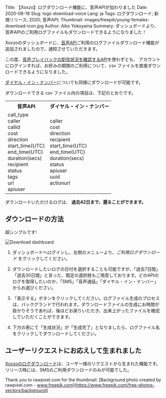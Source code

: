 Title: 【Xoxzo】ログダウンロード機能に、音声APIが加わりました
Date: 2020-08-18
Slug: logs-download-voice
Lang: ja
Tags: ログダウンロード; 新規リリース; 2020; 音声API;
Thumbnail: images/freepik/young-females-download-icon.jpg
Author: Aiko Yokoyama
Summary: ダッシュボードより、音声APIのご利用ログファイルもダウンロードできるようになりました！


Xoxzoのダッシュボードに、[音声API](https://www.xoxzo.com/ja/about/voice-api/)ご利用のログファイルダウンロード機能が追加されましたので、通知させていただきます。

この度、[音声プレイバックの配信状況を確認するAPI](https://docs.xoxzo.com/ja/voice.html#checking-call-status)を使わずとも、
アカウントにログインすれば、お好みの期間のご利用について、csv ファイルを直接ダウンロードできるようになりました。

[ダイヤル・イン・ナンバー](https://docs.xoxzo.com/ja/din.html)についても同様にダウンロードが可能です。

ダウンロードできる csv ファイル内の項目は、下記のとおりです。

<table>
  <tr>
    <th>音声API</th>
    <th>ダイヤル・イン・ナンバー</th>
  </tr>
  <tr>
    <td>call_type<br>
        caller<br>
        callid<br>
        cost<br>
        direction<br>
        start_time(UTC)<br>
        end_time(UTC)<br>
        duration(secs)<br>
        recipient<br>
        status<br>
        tags<br>
        url<br>
        apiuser</td>
    <td>caller<br>
        cost<br>
        direction<br>
        recipient<br>
        start_time(UTC)<br>
        end_time(UTC)<br>
        duration(secs)<br>
        status<br>
        apiuser<br>
        uuid<br>
        actionurl<br></td>
    </tr>
</table>


ダウンロードいただけるログは、 **過去42日まで、遡ることができます。**

## ダウンロードの方法

超シンプルです! 

![Download dashboard](/images/voice-download-ss-ja.jpg)


1. ダッシュボードへログインし、左側のメニューより、_ご利用ログダウンロード_ をクリックしてください。

2. ダウンロードしたいログの日付を選択することも可能ですが、「過去7日間」「過去30日間」と言った、既定の選択肢もご用意しております。どのAPIのログを取得したいのか、「SMS」「音声通話」「ダイヤル・イン・ナンバー」からお選びください。

3. 「表示する」ボタンをクリックしてください。ログファイル生成のプロセスは、バックグランドで行われます。ダウンロードファイルの生成にお時間が掛かりそうであれば、後ほどお戻りいただき、出来上がったファイルを確認していただくことができます。

4. 下方の表にて「生成状況」が「生成完了」となりましたら、ログファイル名をクリックしてダウンロードしてください。

## ユーザーリクエストにお応えして生まれました

[Xoxzoのログダウンロード](https://blog.xoxzo.com/ja/2019/08/13/logs-download-feature-new-release/)は、ユーザー様のリクエストから生まれた機能です。
リリース時には、SMSのご利用ダウンロードのみが可能でした。

Thank you to rawpixel.com for the thumbnail:
[Background photo created by rawpixel.com - www.freepik.com](https://www.freepik.com/free-photos-vectors/background)
